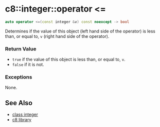 # c8::integer::operator &lt;= #

```cpp
auto operator <=(const integer &v) const noexcept -> bool
```

Determines if the value of this object (left hand side of the operator) is less than, or equal to, `v` (right hand side of the operator).

### Return Value ###

* `true` if the value of this object is less than, or equal to, `v`.
* `false` if it is not.

### Exceptions ###

None.

## See Also ##

* [class integer](c8_integer)
* [c8 library](c8)


